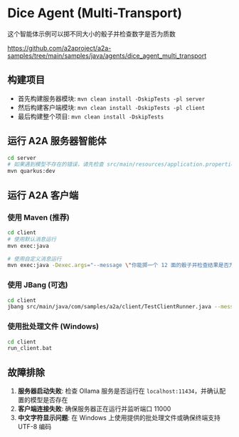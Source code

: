 # Dice Agent (Multi-Transport)

这个智能体示例可以掷不同大小的骰子并检查数字是否为质数

https://github.com/a2aproject/a2a-samples/tree/main/samples/java/agents/dice_agent_multi_transport

## 构建项目

- 首先构建服务器模块: `mvn clean install -DskipTests -pl server`
- 然后构建客户端模块: `mvn clean install -DskipTests -pl client`
- 最后构建整个项目: `mvn clean install -DskipTests`

## 运行 A2A 服务器智能体

```sh
cd server
# 如果遇到模型不存在的错误，请先检查 src/main/resources/application.properties 中的模型配置
mvn quarkus:dev
```

## 运行 A2A 客户端

### 使用 Maven (推荐)

```sh
cd client
# 使用默认消息运行
mvn exec:java

# 使用自定义消息运行
mvn exec:java -Dexec.args="--message \"你能掷一个 12 面的骰子并检查结果是否为素数吗?\""
```

### 使用 JBang (可选)

```sh
cd client
jbang src/main/java/com/samples/a2a/client/TestClientRunner.java --message "你能掷一个 12 面的骰子并检查结果是否为素数吗?"
```

### 使用批处理文件 (Windows)

```sh
cd client
run_client.bat
```

## 故障排除

1. **服务器启动失败**: 检查 Ollama 服务是否运行在 `localhost:11434`，并确认配置的模型是否存在
2. **客户端连接失败**: 确保服务器正在运行并监听端口 11000
3. **中文字符显示问题**: 在 Windows 上使用提供的批处理文件或确保终端支持 UTF-8 编码
